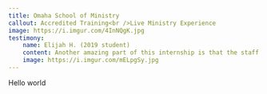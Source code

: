 ```yaml
---
title: Omaha School of Ministry
callout: Accredited Training<br />Live Ministry Experience
image: https://i.imgur.com/4InNQgK.jpg
testimony:
    name: Elijah H. (2019 student)
    content: Another amazing part of this internship is that the staff treat you as an equal. They expect you to be responsible and hardworking, but they also offer grace when you fall short. This program has been the greatest blessing that I have received in the last 9 months. I wouldn’t have wanted to spend it anywhere else. I’m grateful to God for the chance to work with these people and that I love doing the ministry God has called me to.
    image: https://i.imgur.com/mELpgSy.jpg
---
```


Hello world
